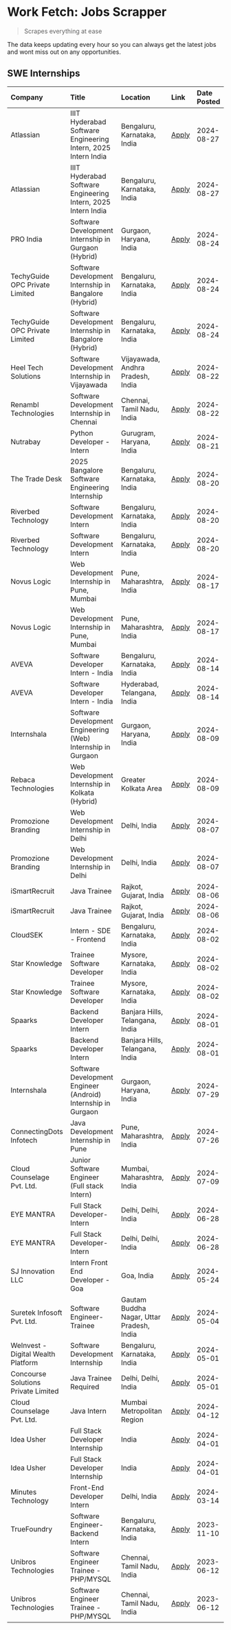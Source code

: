 # Work Fetch: Jobs Scrapper
> Scrapes everything at ease

The data keeps updating every hour so you can always get the latest jobs and wont miss out on any opportunities.

## SWE Internships
<!--START_SECTION:workfetch-->
| Company                             | Title                                                         | Location                                  | Link                                                                                                                                                                                                                                                                                    | Date Posted   |
|:------------------------------------|:--------------------------------------------------------------|:------------------------------------------|:----------------------------------------------------------------------------------------------------------------------------------------------------------------------------------------------------------------------------------------------------------------------------------------|:--------------|
| Atlassian                           | IIIT Hyderabad Software Engineering Intern, 2025 Intern India | Bengaluru, Karnataka, India               | [Apply](https://in.linkedin.com/jobs/view/iiit-hyderabad-software-engineering-intern-2025-intern-india-at-atlassian-4009450341?position=54&pageNum=0&refId=LGBk76oOQ9lff%2BtfyLHeBg%3D%3D&trackingId=D%2BbRMzIqbrPBal3IJzP0kA%3D%3D&trk=public_jobs_jserp-result_search-card)           | 2024-08-27    |
| Atlassian                           | IIIT Hyderabad Software Engineering Intern, 2025 Intern India | Bengaluru, Karnataka, India               | [Apply](https://in.linkedin.com/jobs/view/iiit-hyderabad-software-engineering-intern-2025-intern-india-at-atlassian-4009450341?position=4&pageNum=5&refId=26lZhiDeV0YUOGmln5Fzsw%3D%3D&trackingId=eUGcooHGMy8xfqoRb9FJ2Q%3D%3D&trk=public_jobs_jserp-result_search-card)                | 2024-08-27    |
| PRO India                           | Software Development Internship in Gurgaon (Hybrid)           | Gurgaon, Haryana, India                   | [Apply](https://in.linkedin.com/jobs/view/software-development-internship-in-gurgaon-hybrid-at-pro-india-4009587664?position=41&pageNum=0&refId=LGBk76oOQ9lff%2BtfyLHeBg%3D%3D&trackingId=ZdHgj9MJPSEr8LZa1VrJcA%3D%3D&trk=public_jobs_jserp-result_search-card)                        | 2024-08-24    |
| TechyGuide OPC Private Limited      | Software Development Internship in Bangalore (Hybrid)         | Bengaluru, Karnataka, India               | [Apply](https://in.linkedin.com/jobs/view/software-development-internship-in-bangalore-hybrid-at-techyguide-opc-private-limited-4009591646?position=52&pageNum=0&refId=LGBk76oOQ9lff%2BtfyLHeBg%3D%3D&trackingId=VjxJYnvGEQPwp3XeqtEmdA%3D%3D&trk=public_jobs_jserp-result_search-card) | 2024-08-24    |
| TechyGuide OPC Private Limited      | Software Development Internship in Bangalore (Hybrid)         | Bengaluru, Karnataka, India               | [Apply](https://in.linkedin.com/jobs/view/software-development-internship-in-bangalore-hybrid-at-techyguide-opc-private-limited-4009591646?position=2&pageNum=5&refId=26lZhiDeV0YUOGmln5Fzsw%3D%3D&trackingId=kPGUslydTWQPypWTvWQReg%3D%3D&trk=public_jobs_jserp-result_search-card)    | 2024-08-24    |
| Heel Tech Solutions                 | Software Development Internship in Vijayawada                 | Vijayawada, Andhra Pradesh, India         | [Apply](https://in.linkedin.com/jobs/view/software-development-internship-in-vijayawada-at-heel-tech-solutions-4007906692?position=36&pageNum=0&refId=LGBk76oOQ9lff%2BtfyLHeBg%3D%3D&trackingId=d7qs%2Fl3jGYVuc7DMc35NZQ%3D%3D&trk=public_jobs_jserp-result_search-card)                | 2024-08-22    |
| Renambl Technologies                | Software Development Internship in Chennai                    | Chennai, Tamil Nadu, India                | [Apply](https://in.linkedin.com/jobs/view/software-development-internship-in-chennai-at-renambl-technologies-4007910299?position=49&pageNum=0&refId=LGBk76oOQ9lff%2BtfyLHeBg%3D%3D&trackingId=PSabkqSK8r6I%2BQcJ48CPHg%3D%3D&trk=public_jobs_jserp-result_search-card)                  | 2024-08-22    |
| Nutrabay                            | Python Developer - Intern                                     | Gurugram, Haryana, India                  | [Apply](https://in.linkedin.com/jobs/view/python-developer-intern-at-nutrabay-4003909226?position=46&pageNum=0&refId=LGBk76oOQ9lff%2BtfyLHeBg%3D%3D&trackingId=zB18%2BmjhN6j0TYf4GhxRgQ%3D%3D&trk=public_jobs_jserp-result_search-card)                                                 | 2024-08-21    |
| The Trade Desk                      | 2025 Bangalore Software Engineering Internship                | Bengaluru, Karnataka, India               | [Apply](https://in.linkedin.com/jobs/view/2025-bangalore-software-engineering-internship-at-the-trade-desk-3987456531?position=10&pageNum=0&refId=LGBk76oOQ9lff%2BtfyLHeBg%3D%3D&trackingId=cNox7KkJQFzB%2BuF7FsA5dQ%3D%3D&trk=public_jobs_jserp-result_search-card)                    | 2024-08-20    |
| Riverbed Technology                 | Software Development Intern                                   | Bengaluru, Karnataka, India               | [Apply](https://in.linkedin.com/jobs/view/software-development-intern-at-riverbed-technology-4004467559?position=32&pageNum=0&refId=LGBk76oOQ9lff%2BtfyLHeBg%3D%3D&trackingId=ErSMcIo%2BiYoeZzxz%2BN%2B8MA%3D%3D&trk=public_jobs_jserp-result_search-card)                              | 2024-08-20    |
| Riverbed Technology                 | Software Development Intern                                   | Bengaluru, Karnataka, India               | [Apply](https://in.linkedin.com/jobs/view/software-development-intern-at-riverbed-technology-4004467559?position=7&pageNum=2&refId=i7OR9OP3ACk1%2Bqv6t4VGwg%3D%3D&trackingId=qVCrSJb%2FALs6DvPqCvQG8Q%3D%3D&trk=public_jobs_jserp-result_search-card)                                   | 2024-08-20    |
| Novus Logic                         | Web Development Internship in Pune, Mumbai                    | Pune, Maharashtra, India                  | [Apply](https://in.linkedin.com/jobs/view/web-development-internship-in-pune-mumbai-at-novus-logic-4003713081?position=51&pageNum=0&refId=LGBk76oOQ9lff%2BtfyLHeBg%3D%3D&trackingId=HJL2KA0crfRMQBd3Wfb%2FSQ%3D%3D&trk=public_jobs_jserp-result_search-card)                            | 2024-08-17    |
| Novus Logic                         | Web Development Internship in Pune, Mumbai                    | Pune, Maharashtra, India                  | [Apply](https://in.linkedin.com/jobs/view/web-development-internship-in-pune-mumbai-at-novus-logic-4003713081?position=1&pageNum=5&refId=26lZhiDeV0YUOGmln5Fzsw%3D%3D&trackingId=gH%2BFa0M1ILqFdrPSa%2FxekQ%3D%3D&trk=public_jobs_jserp-result_search-card)                             | 2024-08-17    |
| AVEVA                               | Software Developer Intern - India                             | Bengaluru, Karnataka, India               | [Apply](https://in.linkedin.com/jobs/view/software-developer-intern-india-at-aveva-3998279987?position=7&pageNum=0&refId=LGBk76oOQ9lff%2BtfyLHeBg%3D%3D&trackingId=zhJTh7jDEd8IegqsU7LGWw%3D%3D&trk=public_jobs_jserp-result_search-card)                                               | 2024-08-14    |
| AVEVA                               | Software Developer Intern - India                             | Hyderabad, Telangana, India               | [Apply](https://in.linkedin.com/jobs/view/software-developer-intern-india-at-aveva-3998281598?position=11&pageNum=0&refId=LGBk76oOQ9lff%2BtfyLHeBg%3D%3D&trackingId=1pLw4TmZwVLJrF%2B%2FBNdLgw%3D%3D&trk=public_jobs_jserp-result_search-card)                                          | 2024-08-14    |
| Internshala                         | Software Development Engineering (Web) Internship in Gurgaon  | Gurgaon, Haryana, India                   | [Apply](https://in.linkedin.com/jobs/view/software-development-engineering-web-internship-in-gurgaon-at-internshala-3997620471?position=4&pageNum=0&refId=LGBk76oOQ9lff%2BtfyLHeBg%3D%3D&trackingId=7AZ4255LGMF12kAyjToPTw%3D%3D&trk=public_jobs_jserp-result_search-card)              | 2024-08-09    |
| Rebaca Technologies                 | Web Development Internship in Kolkata (Hybrid)                | Greater Kolkata Area                      | [Apply](https://in.linkedin.com/jobs/view/web-development-internship-in-kolkata-hybrid-at-rebaca-technologies-3997621369?position=38&pageNum=0&refId=LGBk76oOQ9lff%2BtfyLHeBg%3D%3D&trackingId=uu%2Bkxo0JdtwBMowlNWyxOw%3D%3D&trk=public_jobs_jserp-result_search-card)                 | 2024-08-09    |
| Promozione Branding                 | Web Development Internship in Delhi                           | Delhi, India                              | [Apply](https://in.linkedin.com/jobs/view/web-development-internship-in-delhi-at-promozione-branding-3995559880?position=26&pageNum=0&refId=LGBk76oOQ9lff%2BtfyLHeBg%3D%3D&trackingId=7kBoS8eXjEpfrkm8zpfSjw%3D%3D&trk=public_jobs_jserp-result_search-card)                            | 2024-08-07    |
| Promozione Branding                 | Web Development Internship in Delhi                           | Delhi, India                              | [Apply](https://in.linkedin.com/jobs/view/web-development-internship-in-delhi-at-promozione-branding-3995559880?position=1&pageNum=2&refId=i7OR9OP3ACk1%2Bqv6t4VGwg%3D%3D&trackingId=1XVHwsKxxjTo1Tpx7uyPhg%3D%3D&trk=public_jobs_jserp-result_search-card)                             | 2024-08-07    |
| iSmartRecruit                       | Java Trainee                                                  | Rajkot, Gujarat, India                    | [Apply](https://in.linkedin.com/jobs/view/java-trainee-at-ismartrecruit-3992301825?position=31&pageNum=0&refId=LGBk76oOQ9lff%2BtfyLHeBg%3D%3D&trackingId=80pUGQF9bkkhxSHQ%2FXRISA%3D%3D&trk=public_jobs_jserp-result_search-card)                                                       | 2024-08-06    |
| iSmartRecruit                       | Java Trainee                                                  | Rajkot, Gujarat, India                    | [Apply](https://in.linkedin.com/jobs/view/java-trainee-at-ismartrecruit-3992301825?position=6&pageNum=2&refId=i7OR9OP3ACk1%2Bqv6t4VGwg%3D%3D&trackingId=xUieNQEylfJsNyR%2B9alccA%3D%3D&trk=public_jobs_jserp-result_search-card)                                                        | 2024-08-06    |
| CloudSEK                            | Intern - SDE - Frontend                                       | Bengaluru, Karnataka, India               | [Apply](https://in.linkedin.com/jobs/view/intern-sde-frontend-at-cloudsek-3991574495?position=25&pageNum=0&refId=LGBk76oOQ9lff%2BtfyLHeBg%3D%3D&trackingId=v6CZOk8ynYb71x8fmoZ3UQ%3D%3D&trk=public_jobs_jserp-result_search-card)                                                       | 2024-08-02    |
| Star Knowledge                      | Trainee Software Developer                                    | Mysore, Karnataka, India                  | [Apply](https://in.linkedin.com/jobs/view/trainee-software-developer-at-star-knowledge-3991516161?position=60&pageNum=0&refId=LGBk76oOQ9lff%2BtfyLHeBg%3D%3D&trackingId=Gu%2Bpxw5NwzCsHPtJE7F6Ow%3D%3D&trk=public_jobs_jserp-result_search-card)                                        | 2024-08-02    |
| Star Knowledge                      | Trainee Software Developer                                    | Mysore, Karnataka, India                  | [Apply](https://in.linkedin.com/jobs/view/trainee-software-developer-at-star-knowledge-3991516161?position=10&pageNum=5&refId=26lZhiDeV0YUOGmln5Fzsw%3D%3D&trackingId=CxNhc2xFQ2Ys49%2BSgNK0WQ%3D%3D&trk=public_jobs_jserp-result_search-card)                                          | 2024-08-02    |
| Spaarks                             | Backend Developer Intern                                      | Banjara Hills, Telangana, India           | [Apply](https://in.linkedin.com/jobs/view/backend-developer-intern-at-spaarks-3990226465?position=29&pageNum=0&refId=LGBk76oOQ9lff%2BtfyLHeBg%3D%3D&trackingId=QwmsFNFTHTeMArDdZ%2FjGZg%3D%3D&trk=public_jobs_jserp-result_search-card)                                                 | 2024-08-01    |
| Spaarks                             | Backend Developer Intern                                      | Banjara Hills, Telangana, India           | [Apply](https://in.linkedin.com/jobs/view/backend-developer-intern-at-spaarks-3990226465?position=4&pageNum=2&refId=i7OR9OP3ACk1%2Bqv6t4VGwg%3D%3D&trackingId=LzaTIWOKmeh2F2gBKE%2Fexw%3D%3D&trk=public_jobs_jserp-result_search-card)                                                  | 2024-08-01    |
| Internshala                         | Software Development Engineer (Android) Internship in Gurgaon | Gurgaon, Haryana, India                   | [Apply](https://in.linkedin.com/jobs/view/software-development-engineer-android-internship-in-gurgaon-at-internshala-3987153031?position=47&pageNum=0&refId=LGBk76oOQ9lff%2BtfyLHeBg%3D%3D&trackingId=23nxp6Un9skNagTaCBmOeQ%3D%3D&trk=public_jobs_jserp-result_search-card)            | 2024-07-29    |
| ConnectingDots Infotech             | Java Development Internship in Pune                           | Pune, Maharashtra, India                  | [Apply](https://in.linkedin.com/jobs/view/java-development-internship-in-pune-at-connectingdots-infotech-3983314097?position=39&pageNum=0&refId=LGBk76oOQ9lff%2BtfyLHeBg%3D%3D&trackingId=biTgcdBT7cdeSyaAapXmzg%3D%3D&trk=public_jobs_jserp-result_search-card)                        | 2024-07-26    |
| Cloud Counselage Pvt. Ltd.          | Junior Software Engineer (Full stack Intern)                  | Mumbai, Maharashtra, India                | [Apply](https://in.linkedin.com/jobs/view/junior-software-engineer-full-stack-intern-at-cloud-counselage-pvt-ltd-3967725851?position=20&pageNum=0&refId=LGBk76oOQ9lff%2BtfyLHeBg%3D%3D&trackingId=6R2YsnDoA3gYayfobiG1pg%3D%3D&trk=public_jobs_jserp-result_search-card)                | 2024-07-09    |
| EYE MANTRA                          | Full Stack Developer- Intern                                  | Delhi, Delhi, India                       | [Apply](https://in.linkedin.com/jobs/view/full-stack-developer-intern-at-eye-mantra-3960988037?position=57&pageNum=0&refId=LGBk76oOQ9lff%2BtfyLHeBg%3D%3D&trackingId=1wmGdne9EhfsJjtKAHxeBA%3D%3D&trk=public_jobs_jserp-result_search-card)                                             | 2024-06-28    |
| EYE MANTRA                          | Full Stack Developer- Intern                                  | Delhi, Delhi, India                       | [Apply](https://in.linkedin.com/jobs/view/full-stack-developer-intern-at-eye-mantra-3960988037?position=7&pageNum=5&refId=26lZhiDeV0YUOGmln5Fzsw%3D%3D&trackingId=KnvN%2FeaWDYJmvWEoZSEYrg%3D%3D&trk=public_jobs_jserp-result_search-card)                                              | 2024-06-28    |
| SJ Innovation LLC                   | Intern Front End Developer - Goa                              | Goa, India                                | [Apply](https://in.linkedin.com/jobs/view/intern-front-end-developer-goa-at-sj-innovation-llc-3931678611?position=17&pageNum=0&refId=LGBk76oOQ9lff%2BtfyLHeBg%3D%3D&trackingId=dwHCERQk2ysCvR%2FL1SmXdw%3D%3D&trk=public_jobs_jserp-result_search-card)                                 | 2024-05-24    |
| Suretek Infosoft Pvt. Ltd.          | Software Engineer-Trainee                                     | Gautam Buddha Nagar, Uttar Pradesh, India | [Apply](https://in.linkedin.com/jobs/view/software-engineer-trainee-at-suretek-infosoft-pvt-ltd-3916999948?position=43&pageNum=0&refId=LGBk76oOQ9lff%2BtfyLHeBg%3D%3D&trackingId=Tm7XV%2BPvT7VNnO8KPrkGzw%3D%3D&trk=public_jobs_jserp-result_search-card)                               | 2024-05-04    |
| WeInvest - Digital Wealth Platform  | Software Development Internship                               | Bengaluru, Karnataka, India               | [Apply](https://in.linkedin.com/jobs/view/software-development-internship-at-weinvest-digital-wealth-platform-3912867225?position=3&pageNum=0&refId=LGBk76oOQ9lff%2BtfyLHeBg%3D%3D&trackingId=iXpvl1vbbpKSdKoOVo%2B4aQ%3D%3D&trk=public_jobs_jserp-result_search-card)                  | 2024-05-01    |
| Concourse Solutions Private Limited | Java Trainee Required                                         | Delhi, Delhi, India                       | [Apply](https://in.linkedin.com/jobs/view/java-trainee-required-at-concourse-solutions-private-limited-3912869388?position=15&pageNum=0&refId=LGBk76oOQ9lff%2BtfyLHeBg%3D%3D&trackingId=6hMOfv%2FDyacLRyxDXsI%2FqA%3D%3D&trk=public_jobs_jserp-result_search-card)                      | 2024-05-01    |
| Cloud Counselage Pvt. Ltd.          | Java Intern                                                   | Mumbai Metropolitan Region                | [Apply](https://in.linkedin.com/jobs/view/java-intern-at-cloud-counselage-pvt-ltd-3896025667?position=45&pageNum=0&refId=LGBk76oOQ9lff%2BtfyLHeBg%3D%3D&trackingId=Jzhy0ZaB2aOLmIk84BwnMA%3D%3D&trk=public_jobs_jserp-result_search-card)                                               | 2024-04-12    |
| Idea Usher                          | Full Stack Developer Internship                               | India                                     | [Apply](https://in.linkedin.com/jobs/view/full-stack-developer-internship-at-idea-usher-3879565540?position=28&pageNum=0&refId=LGBk76oOQ9lff%2BtfyLHeBg%3D%3D&trackingId=wgDIlZOxxOfXBU2aqZD22A%3D%3D&trk=public_jobs_jserp-result_search-card)                                         | 2024-04-01    |
| Idea Usher                          | Full Stack Developer Internship                               | India                                     | [Apply](https://in.linkedin.com/jobs/view/full-stack-developer-internship-at-idea-usher-3879565540?position=3&pageNum=2&refId=i7OR9OP3ACk1%2Bqv6t4VGwg%3D%3D&trackingId=4ZKdlVcC%2FD9gAanI3up3YA%3D%3D&trk=public_jobs_jserp-result_search-card)                                        | 2024-04-01    |
| Minutes Technology                  | Front-End Developer Intern                                    | Delhi, India                              | [Apply](https://in.linkedin.com/jobs/view/front-end-developer-intern-at-minutes-technology-3853712549?position=24&pageNum=0&refId=LGBk76oOQ9lff%2BtfyLHeBg%3D%3D&trackingId=Xn%2Fbzh68K%2Fm97J3SPQOZAA%3D%3D&trk=public_jobs_jserp-result_search-card)                                  | 2024-03-14    |
| TrueFoundry                         | Software Engineer-Backend Intern                              | Bengaluru, Karnataka, India               | [Apply](https://in.linkedin.com/jobs/view/software-engineer-backend-intern-at-truefoundry-3779508170?position=50&pageNum=0&refId=LGBk76oOQ9lff%2BtfyLHeBg%3D%3D&trackingId=bMAI51E5lmoS3AJ4YhEwGw%3D%3D&trk=public_jobs_jserp-result_search-card)                                       | 2023-11-10    |
| Unibros Technologies                | Software Engineer Trainee - PHP/MYSQL                         | Chennai, Tamil Nadu, India                | [Apply](https://in.linkedin.com/jobs/view/software-engineer-trainee-php-mysql-at-unibros-technologies-3656599241?position=56&pageNum=0&refId=LGBk76oOQ9lff%2BtfyLHeBg%3D%3D&trackingId=Rtxuf3Zfa7f0rBvo57JMhQ%3D%3D&trk=public_jobs_jserp-result_search-card)                           | 2023-06-12    |
| Unibros Technologies                | Software Engineer Trainee - PHP/MYSQL                         | Chennai, Tamil Nadu, India                | [Apply](https://in.linkedin.com/jobs/view/software-engineer-trainee-php-mysql-at-unibros-technologies-3656599241?position=6&pageNum=5&refId=26lZhiDeV0YUOGmln5Fzsw%3D%3D&trackingId=9luj5ORdalLX3W0Cff1wWg%3D%3D&trk=public_jobs_jserp-result_search-card)                              | 2023-06-12    |
<!--END_SECTION:workfetch-->
